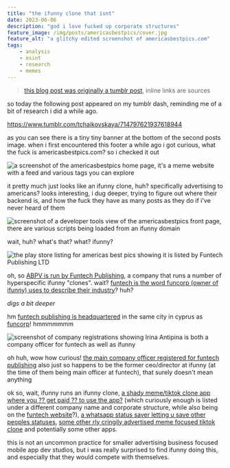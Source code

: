 ```yaml
---
title: "the ifunny clone that isnt"
date: 2023-06-06
description: "god i love fucked up corporate structures"
feature_image: /img/posts/americasbestpics/cover.jpg
feature_alt: "a glitchy edited screenshot of americasbestpics.com"
tags:
    - analysis
    - osint
    - research
    - memes
---
```


> [this blog post was originally a tumblr post](https://www.tumblr.com/nyancrimew/719391254132195328/entirely-unrelated-to-the-actual-posts-above-but), inline links are sources

so today the following post appeared on my tumblr dash, reminding me of a bit of research i did a while ago.

<div class="tumblr-post" data-href="https://embed.tumblr.com/embed/post/t:S2ywf0MGCBjmJA_wSwOS5A/714797621937618944/v2" data-did="d2737021e2f39854e43e530b165290da48db57e5"  ><a href="https://www.tumblr.com/tchaikovskaya/714797621937618944">https://www.tumblr.com/tchaikovskaya/714797621937618944</a></div><script async src="https://assets.tumblr.com/post.js?_v=38df9a6ca7436e6ca1b851b0543b9f51"></script>

as you can see there is a tiny tiny banner at the bottom of the second posts image. when i first encountered this footer a while ago i got curious, what the fuck is americasbestpics.com? so i checked it out

![a screenshot of the americasbestpics home page, it's a meme website with a feed and various tags you can explore](/img/posts/americasbestpics/screenshot.jpg)

it pretty much just looks like an ifunny clone, huh? specifically advertising to americans? looks interesting, i dug deeper, trying to figure out where their backend is, and how the fuck they have as many posts as they do if i've never heard of them

![screenshot of a developer tools view of the americasbestpics front page, there are various scripts being loaded from an ifunny domain](/img/posts/americasbestpics/devtools.jpg)

wait, huh? what's that? what? ifunny?

![the play store listing for americas best pics showing it is listed by Funtech Publishing LTD](/img/posts/americasbestpics/playstore.jpg)

oh, so [ABPV is run by Funtech Publishing](https://play.google.com/store/apps/details?id=com.americasbestpics7), a company that runs a number of hyperspecific ifunny "clones". wait? [funtech is the word funcorp (owner of ifunny) uses to describe their industry](https://www.smaato.com/resources/case-studies/success-story-funcorp/)? huh?

*digs a bit deeper*

hm [funtech publishing is headquartered](https://opencorporates.com/companies/cy/HE397075) in the same city in cyprus as [funcorp](https://opencorporates.com/companies/cy/HE352942)! hmmmmmmm

![screenshot of company registrations showing Irina Antipina is both a company officer for funtech as well as ifunny](/img/posts/americasbestpics/irina.jpg)

oh huh, wow how curious! [the main company officer registered for funtech publishing](https://opencorporates.com/officers/762300333) also just so happens to be the former ceo/director at ifunny (at the time of them being main officer at funtech), that surely doesn't mean anything

ok so, wait, ifunny runs an ifunny clone, [a shady meme/tiktok clone app where you ?? get paid ?? to use the app?](https://play.google.com/store/apps/details?id=com.zmedia.media.yepp) (which curiously enough is listed under a different company name and corporate structure, while also being on the [funtech website](https://www.funtech.co/)?), [a whatsapp status saver letting u save other peoples statuses](https://play.google.com/store/apps/details?id=com.funtech.kdkd), [some other rly cringily advertised meme focused tiktok clone](https://play.google.com/store/apps/details?id=com.funtech.funxd) and potentially some other apps.

this is not an uncommon practice for smaller advertising business focused mobile app dev studios, but i was really surprised to find ifunny doing this, and especially that they would compete with themselves.